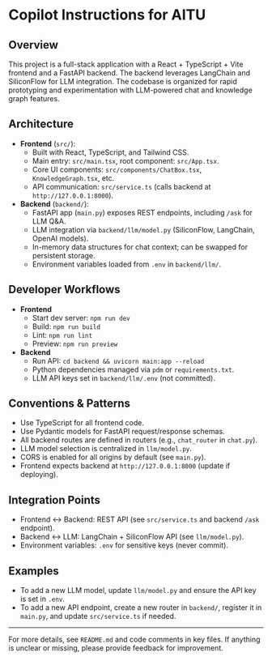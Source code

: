# Copilot Instructions for AITU

## Overview

This project is a full-stack application with a React + TypeScript + Vite frontend and a FastAPI backend. The backend leverages LangChain and SiliconFlow for LLM integration. The codebase is organized for rapid prototyping and experimentation with LLM-powered chat and knowledge graph features.

## Architecture

- **Frontend** (`src/`):
  - Built with React, TypeScript, and Tailwind CSS.
  - Main entry: `src/main.tsx`, root component: `src/App.tsx`.
  - Core UI components: `src/components/ChatBox.tsx`, `KnowledgeGraph.tsx`, etc.
  - API communication: `src/service.ts` (calls backend at `http://127.0.0.1:8000`).
- **Backend** (`backend/`):
  - FastAPI app (`main.py`) exposes REST endpoints, including `/ask` for LLM Q&A.
  - LLM integration via `backend/llm/model.py` (SiliconFlow, LangChain, OpenAI models).
  - In-memory data structures for chat context; can be swapped for persistent storage.
  - Environment variables loaded from `.env` in `backend/llm/`.

## Developer Workflows

- **Frontend**
  - Start dev server: `npm run dev`
  - Build: `npm run build`
  - Lint: `npm run lint`
  - Preview: `npm run preview`
- **Backend**
  - Run API: `cd backend && uvicorn main:app --reload`
  - Python dependencies managed via `pdm` or `requirements.txt`.
  - LLM API keys set in `backend/llm/.env` (not committed).

## Conventions & Patterns

- Use TypeScript for all frontend code.
- Use Pydantic models for FastAPI request/response schemas.
- All backend routes are defined in routers (e.g., `chat_router` in `chat.py`).
- LLM model selection is centralized in `llm/model.py`.
- CORS is enabled for all origins by default (see `main.py`).
- Frontend expects backend at `http://127.0.0.1:8000` (update if deploying).

## Integration Points

- Frontend <-> Backend: REST API (see `src/service.ts` and backend `/ask` endpoint).
- Backend <-> LLM: LangChain + SiliconFlow API (see `llm/model.py`).
- Environment variables: `.env` for sensitive keys (never commit).

## Examples

- To add a new LLM model, update `llm/model.py` and ensure the API key is set in `.env`.
- To add a new API endpoint, create a new router in `backend/`, register it in `main.py`, and update `src/service.ts` if needed.

---

For more details, see `README.md` and code comments in key files. If anything is unclear or missing, please provide feedback for improvement.
